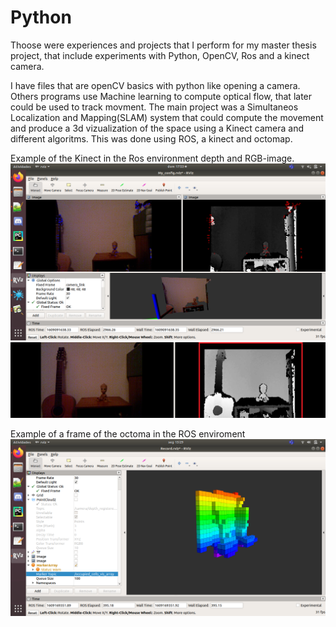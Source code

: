 # Python

Thoose were experiences and projects that I perform for my
master thesis project, that include experiments with
Python, OpenCV, Ros and a kinect camera.

I have files that are openCV basics with python like opening a camera.
Others programs use Machine learning to compute optical flow, that later
could be used to track movment.
The main project was a  Simultaneos Localization and Mapping(SLAM) system that
could compute the movement and produce a 3d vizualization of the space
using a Kinect camera and different algoritms. This was done using 
ROS, a kinect and octomap.

Example of the Kinect in the Ros environment depth and RGB-image.
![image info](/Work-Images/ROS-Kinect.png)
![image info](/Work-Images/areaperdida.png)

Example of a frame of the octoma in the ROS enviroment
![image info](/Work-Images/guitarOcto.png)
